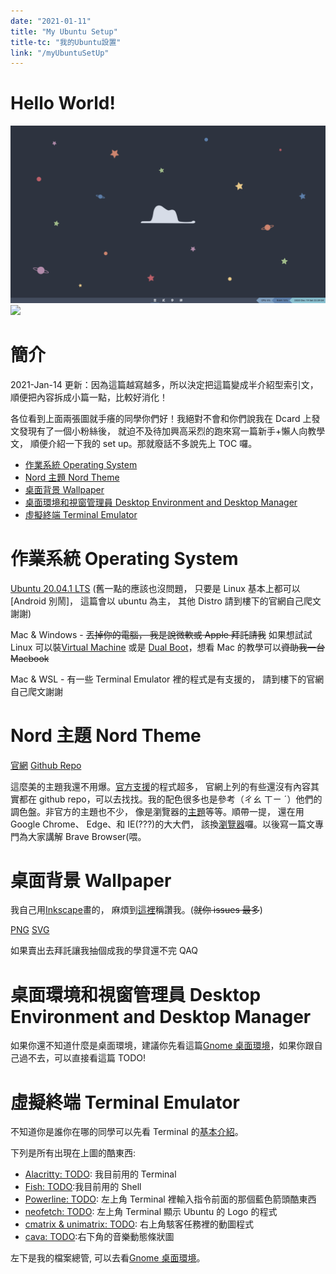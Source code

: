 ```yaml
---
date: "2021-01-11"
title: "My Ubuntu Setup"
title-tc: "我的Ubuntu設置"
link: "/myUbuntuSetUp"
---
```


<a name="hello-world"></a>

# Hello World!

![](./ubuntu.png)
![](./ubuntu.gif)

<a name="intro"></a>

# 簡介

2021-Jan-14 更新：因為這篇越寫越多，所以決定把這篇變成半介紹型索引文，順便把內容拆成小篇一點，比較好消化！

各位看到上面兩張圖就手癢的同學你們好！我絕對不會和你們說我在 Dcard 上發文發現有了一個小粉絲後， 就迫不及待加興高采烈的跑來寫一篇新手+懶人向教學文， 順便介紹一下我的 set up。那就廢話不多說先上 TOC 囉。

-   [作業系統 Operating System](#operating-system)
-   [Nord 主題 Nord Theme](#nord-theme)
-   [桌面背景 Wallpaper](#wallpaper)
-   [桌面環境和視窗管理員 Desktop Environment and Desktop Manager](#desktop-environment-and-window-manager)
-   [虛擬終端 Terminal Emulator](#terminal-emulator)

<a name="operating-system"></a>

# 作業系統 Operating System

[Ubuntu 20.04.1 LTS](https://ubuntu.com/download/desktop) (舊一點的應該也沒問題， 只要是 Linux 基本上都可以[Android 別鬧]， 這篇會以 ubuntu 為主， 其他 Distro 請到樓下的官網自己爬文謝謝)

Mac & Windows - ~~丟掉你的電腦， 我是說微軟或 Apple 拜託請我~~ 如果想試試 Linux 可以裝[Virtual Machine](https://www.virtualbox.org/) 或是 [Dual Boot](https://zh.wikipedia.org/wiki/%E5%A4%9A%E9%87%8D%E5%BC%95%E5%AF%BC)，想看 Mac 的教學可以~~資助我一台 Macbook~~

Mac & WSL - 有一些 Terminal Emulator 裡的程式是有支援的， 請到樓下的官網自己爬文謝謝

<a name="nord-theme"></a>

# Nord 主題 Nord Theme

[官網](https://www.nordtheme.com/ports)
[Github Repo](https://github.com/arcticicestudio/nord)

這麼美的主題我還不用爆。[官方支援](https://www.nordtheme.com/ports)的程式超多， 官網上列的有些還沒有內容其實都在 github repo，可以去找找。我的配色很多也是參考（ㄔㄠ ㄒㄧ ˊ）他們的調色盤。非官方的主題也不少， 像是瀏覽器的[主題](https://chrome.google.com/webstore/detail/nord/abehfkkfjlplnjadfcjiflnejblfmmpj/reviews)等等。順帶一提， 還在用 Google Chrome、 Edge、和 IE(???)的大大們， 該換[瀏覽器](https://brave.com/)囉。以後寫一篇文專門為大家講解 Brave Browser(喂。

<a name="wallpaper"></a>

# 桌面背景 Wallpaper

我自己用[Inkscape](https://inkscape.org/)畫的， 麻煩到[這裡](https://github.com/whkelvin/MyUbuntuSetUp/issues)稱讚我。(~~就你 issues 最多~~)

[PNG](https://github.com/whkelvin/MyUbuntuSetUp/blob/master/Pictures/star_colored.png)
[SVG](https://github.com/whkelvin/MyUbuntuSetUp/blob/master/Pictures/star_colored.svg)

如果賣出去拜託讓我抽個成我的學貸還不完 QAQ

<a name="desktop-environment-and-window-manager"></a>

# 桌面環境和視窗管理員 Desktop Environment and Desktop Manager

如果你還不知道什麼是桌面環境，建議你先看這篇[Gnome 桌面環境](/gnomeDesktopEnvironment)，如果你跟自己過不去，可以直接看這篇 TODO!

<a name="terminal-emulator"></a>

# 虛擬終端 Terminal Emulator

不知道你是誰你在哪的同學可以先看 Terminal 的[基本介紹](/terminalEmulator)。

下列是所有出現在上圖的酷東西:

-   [Alacritty: TODO](): 我目前用的 Terminal
-   [Fish: TODO]():我目前用的 Shell
-   [Powerline: TODO](): 左上角 Terminal 裡輸入指令前面的那個藍色箭頭酷東西
-   [neofetch: TODO](): 左上角 Terminal 顯示 Ubuntu 的 Logo 的程式
-   [cmatrix & unimatrix: TODO](): 右上角駭客任務裡的動圖程式
-   [cava: TODO]():右下角的音樂動態條狀圖

左下是我的檔案總管, 可以去看[Gnome 桌面環境](/gnomeDesktopEnvironment)。
